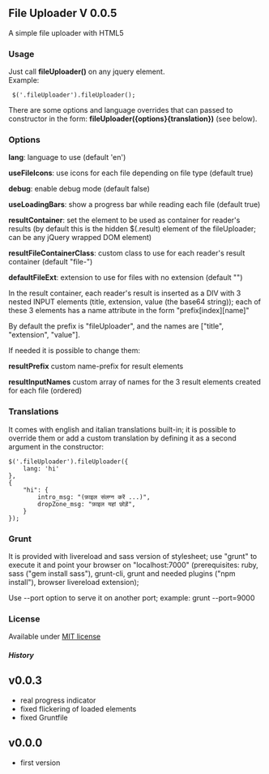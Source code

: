 ## File Uploader V 0.0.5

A simple file uploader with HTML5

### Usage
Just call <b>fileUploader()</b> on any jquery element.<br>
Example:

     $('.fileUploader').fileUploader();
     
There are some options and language overrides that can passed to constructor in the form: <b>fileUploader({options}{translation})</b> (see below).

### Options
<b>lang</b>: language to use (default 'en')

<b>useFileIcons</b>: use icons for each file depending on file type (default true)

<b>debug</b>: enable debug mode (default false)

<b>useLoadingBars</b>: show a progress bar while reading each file (default true)

<b>resultContainer</b>: set the element to be used as container for reader's results (by default this is the hidden $(.result) element of the fileUploader; can be any jQuery wrapped DOM element)

<b>resultFileContainerClass</b>: custom class to use for each reader's result container (default "file-")

<b>defaultFileExt</b>: extension to use for files with no extension (default "")

In the result container, each reader's result is inserted as a DIV with 3 nested INPUT elements (title, extension, value (the base64 string)); each of these 3 elements has a name attribute in the form "prefix[index][name]"

By default the prefix is "fileUploader", and the names are ["title", "extension", "value"].<br>

If needed it is possible to change them:

<b>resultPrefix</b> custom name-prefix for result elements

<b>resultInputNames</b> custom array of names for the 3 result elements created for each file (ordered)

### Translations
It comes with english and italian translations built-in;
it is possible to override them or add a custom translation by defining it as a second argument in the constructor:

    $('.fileUploader').fileUploader({
        lang: 'hi'
    },
    {
        "hi": {
            intro_msg: "(फ़ाइल संलग्न करें ...)",      
            dropZone_msg: "फ़ाइल यहां छोड़ें",
        }
    });


### Grunt
It is provided with livereload and sass version of stylesheet;
use "grunt" to execute it and point your browser on "localhost:7000" (prerequisites: ruby, sass ("gem install sass"), grunt-cli, grunt and needed plugins ("npm install"), browser livereload extension);

Use --port option to serve it on another port; example:
grunt --port=9000

### License
Available under <a href="http://opensource.org/licenses/MIT" target="_blank">MIT license</a>
##### History
v0.0.3
------
- real progress indicator
- fixed flickering of loaded elements
- fixed Gruntfile

v0.0.0
------
- first version
